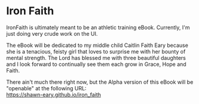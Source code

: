 <!--
Copyright 2023 : Utilars™ and Shawn Eary
Licensed via FCML : https://www.utilars.com/Home/FCML

See [1] for Grid Layout
-->
# Iron Faith
IronFaith is ultimately meant to be an athletic training eBook. Currently, I'm just doing very crude work on the UI.

The eBook will be dedicated to my middle child Caitlin Faith Eary because she is a tenacious, feisty girl that loves to surprise me with her bounty of mental strength. The Lord has blessed me with three beautiful daughters and I look forward to continually see them each grow in Grace, Hope and Faith.

There ain't much there right now, but the Alpha version of this eBook will
be "openable" at the following URL:  
https://shawn-eary.github.io/iron_faith
